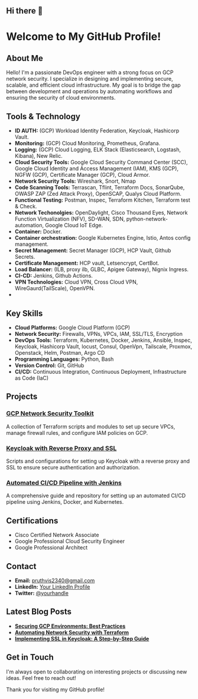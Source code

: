 ## Hi there 👋

# Welcome to My GitHub Profile!

## About Me
Hello! I'm a passionate DevOps engineer with a strong focus on GCP network security. I specialize in designing and implementing secure, scalable, and efficient cloud infrastructure. My goal is to bridge the gap between development and operations by automating workflows and ensuring the security of cloud environments.

## Tools & Technology
- **ID AUTH:** (GCP) Workload Identity Federation, Keycloak, Hashicorp Vault.
- **Monitoring:** (GCP) Cloud Monitoring, Prometheus, Grafana.
- **Logging:** (GCP) Cloud Logging, ELK Stack (Elasticsearch, Logstash, Kibana), New Relic.
- **Cloud Security Tools:** Google Cloud Security Command Center (SCC), Google Cloud Identity and Access Management (IAM), KMS (GCP), NGFW (GCP), Certificate Manager (GCP), Cloud Armor.
- **Network Security Tools:** Wireshark, Snort, Nmap
- **Code Scanning Tools:** Terrascan, Tflint, Terraform Docs, SonarQube, OWASP ZAP (Zed Attack Proxy), OpenSCAP, Qualys Cloud Platform.
- **Functional Testing:** Postman, Inspec, Terraform Kitchen, Terraform test & Check.
- **Network Techonolgies:** OpenDaylight, Cisco Thousand Eyes, Network Function Virtualization (NFV), SD-WAN, SDN, python-network-automation, Google Cloud IoT Edge.
- **Container:** Docker.
- **Container orchestration:** Google Kubernetes Engine, Istio, Antos config management.
- **Secret Management:** Secret Manager (GCP), HCP Vault, Github Secrets.
- **Certificate Management:** HCP vault, Letsencrypt, CertBot.
- **Load Balancer:** (ILB, proxy ilb, GLBC, Apigee Gateway), Nignix Ingress.
- **CI-CD:** Jenkins, Github Actions.
- **VPN Technologies:** Cloud VPN, Cross Cloud VPN, WireGaurd(TailScale), OpenVPN.
- 

## Key Skills
- **Cloud Platforms:** Google Cloud Platform (GCP)
- **Network Security:** Firewalls, VPNs, VPCs, IAM, SSL/TLS, Encryption
- **DevOps Tools:** Terraform, Kubernetes, Docker, Jenkins, Ansible, Inspec, Keycloak, Hashicorp Vault, locust, Consul, OpenVpn, Tailscale, Proxmox, Openstack, Helm, Postman, Argo CD
- **Programming Languages:** Python, Bash
- **Version Control:** Git, GitHub
- **CI/CD:** Continuous Integration, Continuous Deployment, Infrastructure as Code (IaC)

## Projects

### [GCP Network Security Toolkit](https://github.com/yourusername/gcp-network-security-toolkit)
A collection of Terraform scripts and modules to set up secure VPCs, manage firewall rules, and configure IAM policies on GCP.

### [Keycloak with Reverse Proxy and SSL](https://github.com/yourusername/keycloak-reverse-proxy-ssl)
Scripts and configurations for setting up Keycloak with a reverse proxy and SSL to ensure secure authentication and authorization.

### [Automated CI/CD Pipeline with Jenkins](https://github.com/yourusername/jenkins-ci-cd-pipeline)
A comprehensive guide and repository for setting up an automated CI/CD pipeline using Jenkins, Docker, and Kubernetes.

## Certifications
- Cisco Certified Network Associate
- Google Professional Cloud Security Engineer
- Google Professional Architect

## Contact
- **Email:** pruthvis2340@gmail.com
- **LinkedIn:** [Your LinkedIn Profile](https://www.linkedin.com/in/yourprofile)
- **Twitter:** [@yourhandle](https://twitter.com/yourhandle)

## Latest Blog Posts
- **[Securing GCP Environments: Best Practices](https://yourblog.com/securing-gcp)**
- **[Automating Network Security with Terraform](https://yourblog.com/terraform-security)**
- **[Implementing SSL in Keycloak: A Step-by-Step Guide](https://yourblog.com/keycloak-ssl)**

## Get in Touch
I'm always open to collaborating on interesting projects or discussing new ideas. Feel free to reach out!

Thank you for visiting my GitHub profile!
